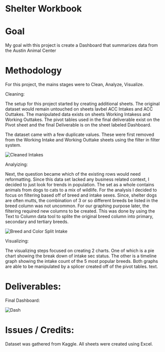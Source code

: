 # Shelter Workbook
# Goal
My goal with this project is create a Dashboard that summarizes data from the Austin Animal Center

# Methodology
For this project, the mains stages were to Clean, Analyze, Visualize. 

Cleaning: 

The setup for this project started by creating additional sheets. The original dataset would remain untouched on sheets lavbel ACC Intakes and ACC Outtakes. The manipulated data exists on sheets Working Intakess and Working Outtakes. The pivot tables used in the final deliverable exist on the Pivot sheet and the final Deliverable is on the sheet labeled Dashboard. 

The dataset came with a few duplicate values. These were first removed from the Working Intake and Working Outtake sheets using the filter in filter system. 

![Cleaned Intakes](https://github.com/Mchapa817/shelter_workbook/assets/124482275/fa94b87d-2610-4a89-9fb7-5d2ef6dd2c9b)

Analyizing: 

Next, the question became which of the existing rows would need reformatting. Since this data set lacked any business related context, I decided to just look for trends in population. The set as a whole contains animals from dogs to cats to a mix of wildlife. For the analysis I decided to focus on filtering based off of breed and intake sexes. Since, shelter dogs are often mutts, the combination of 3 or so different breeds be listed in the breed column was not uncommon. For our graphing purpose later, the filtering required new columns to be created. This was done by using the Text to Column data tool to splite the original breed column into primary, secondary and tertiary breeds. 

![Breed and Color Split Intake](https://github.com/Mchapa817/shelter_workbook/assets/124482275/dd4f4788-3611-4fec-a5d8-abae1f732228)

Visualizing:

The visualizing steps focused on creating 2 charts. One of which is a pie chart showing the break down of intake sec status. The other is a timeline graph showing the intake count of the 5 most popular breeds. Both graphs are able to be manipulated by a splicer created off of the pivot tables. 
text. 

# Deliverables:
Final Dashboard: 

![Dash](https://github.com/Mchapa817/shelter_workbook/assets/124482275/8becbbbc-24ca-4d8f-9fa8-5285e302911a)

# Issues / Credits:
Dataset was gathered from Kaggle. All sheets were created using Excel.
